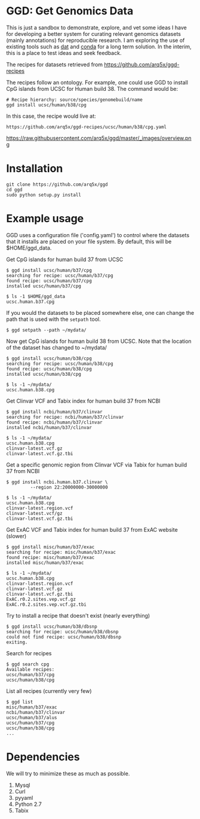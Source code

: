 GGD: Get Genomics Data
==========================

This is just a sandbox to demonstrate, explore, and vet some ideas I have for developing a better system for curating relevant genomics datasets (mainly annotations) for reproducible research. I am exploring the use of existing tools such as [dat](http://dat-data.com/) and [conda](http://conda.pydata.org/docs/) for a long term solution. In the interim, this is a place to test ideas and seek feedback.

The recipes for datasets retrieved from https://github.com/arq5x/ggd-recipes

The recipes follow an ontology. For example, one could use GGD to install CpG islands from UCSC for Human build 38.  The command would be:

	# Recipe hierarchy: source/species/genomebuild/name
	ggd install ucsc/human/b38/cpg

In this case, the recipe would live at:

	https://github.com/arq5x/ggd-recipes/ucsc/human/b38/cpg.yaml

https://raw.githubusercontent.com/arq5x/ggd/master/_images/overview.png


Installation
============

    git clone https://github.com/arq5x/ggd
    cd ggd
    sudo python setup.py install


Example usage
=============

GGD uses a configuration file ('config.yaml') to control where the datasets that it installs are placed on your file system. By default, this will be $HOME/ggd_data. 

Get CpG islands for human build 37 from UCSC 

	$ ggd install ucsc/human/b37/cpg
    searching for recipe: ucsc/human/b37/cpg
    found recipe: ucsc/human/b37/cpg
    installed ucsc/human/b37/cpg

    $ ls -1 $HOME/ggd_data
    ucsc.human.b37.cpg

If you would the datasets to be placed somewhere else, one can change the path that is used with the `setpath` tool.

	$ ggd setpath --path ~/mydata/


Now get CpG islands for human build 38 from UCSC. Note that the location of the dataset has changed to ~/mydata/

	$ ggd install ucsc/human/b38/cpg
    searching for recipe: ucsc/human/b38/cpg
    found recipe: ucsc/human/b38/cpg
    installed ucsc/human/b38/cpg

    $ ls -1 ~/mydata/
    ucsc.human.b38.cpg

Get Clinvar VCF and Tabix index for human build 37 from NCBI

    $ ggd install ncbi/human/b37/clinvar
    searching for recipe: ncbi/human/b37/clinvar
    found recipe: ncbi/human/b37/clinvar
    installed ncbi/human/b37/clinvar

    $ ls -1 ~/mydata/
    ucsc.human.b38.cpg
	clinvar-latest.vcf.gz
	clinvar-latest.vcf.gz.tbi

Get a specific genomic region from Clinvar VCF via Tabix for human build 37 from NCBI

	$ ggd install ncbi.human.b37.clinvar \
	         --region 22:20000000-30000000

	$ ls -1 ~/mydata/
    ucsc.human.b38.cpg
	clinvar-latest.region.vcf
	clinvar-latest.vcf/gz
	clinvar-latest.vcf.gz.tbi

Get ExAC VCF and Tabix index for human build 37 from ExAC website (slower)

	$ ggd install misc/human/b37/exac
    searching for recipe: misc/human/b37/exac
    found recipe: misc/human/b37/exac
    installed misc/human/b37/exac

    $ ls -1 ~/mydata/
    ucsc.human.b38.cpg
	clinvar-latest.region.vcf
	clinvar-latest.vcf.gz
	clinvar-latest.vcf.gz.tbi
    ExAC.r0.2.sites.vep.vcf.gz
    ExAC.r0.2.sites.vep.vcf.gz.tbi

Try to install a recipe that doesn't exist (nearly everything)

	$ ggd install ucsc/human/b38/dbsnp
    searching for recipe: ucsc/human/b38/dbsnp
    could not find recipe: ucsc/human/b38/dbsnp
    exiting.

Search for recipes
	
	$ ggd search cpg
	Available recipes:
	ucsc/human/b37/cpg
	ucsc/human/b38/cpg

List all recipes (currently very few)

	$ ggd list
	misc/human/b37/exac
	ncbi/human/b37/clinvar
	ucsc/human/b37/alus
	ucsc/human/b37/cpg
	ucsc/human/b38/cpg
	...


Dependencies
============
We will try to minimize these as much as possible.

1. Mysql
2. Curl
3. pyyaml
4. Python 2.7
5. Tabix
